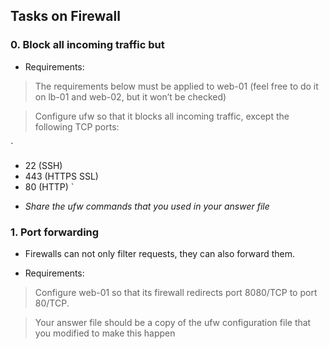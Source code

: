## Tasks on Firewall

### 0. Block all incoming traffic but

- Requirements:

> The requirements below must be applied to web-01
> (feel free to do it on lb-01 and web-02, but it won’t be checked)

> Configure ufw so that it blocks all incoming traffic,
> except the following TCP ports:

`
 - 22 (SSH)
 - 443 (HTTPS SSL)
 - 80 (HTTP)
`
* *Share the ufw commands that you used in your answer file*

### 1. Port forwarding

- Firewalls can not only filter requests, they can also forward them.

- Requirements:

> Configure web-01 so that its firewall redirects port 8080/TCP
> to port 80/TCP.

> Your answer file should be a copy of the ufw configuration
> file that you modified to make this happen
